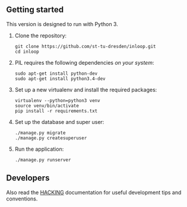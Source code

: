## Getting started
This version is designed to run with Python 3.

1. Clone the repository:

	```
	git clone https://github.com/st-tu-dresden/inloop.git
	cd inloop
	```

2. PIL requires the following dependencies *on your system*:
	```
	sudo apt-get install python-dev
	sudo apt-get install python3.4-dev
	```

3. Set up a new virtualenv and install the required packages:
	```
	virtualenv --python=python3 venv
	source venv/bin/activate
	pip install -r requirements.txt
	```

4. Set up the database and super user:
	```
	./manage.py migrate
	./manage.py createsuperuser
	```

5. Run the application:
	```
	./manage.py runserver
	```

## Developers
Also read the [HACKING](HACKING.md) documentation for useful development tips and conventions.
